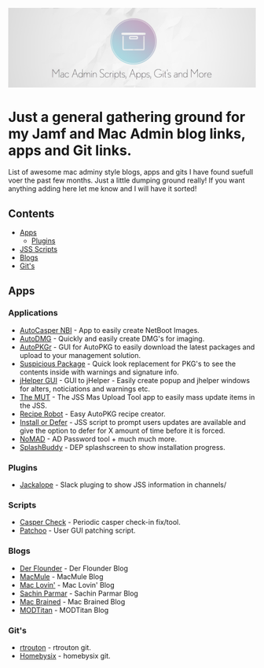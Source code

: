 <p align="center">
  <img src="./icons/icon.png">
</p>

# Just a general gathering ground for my Jamf and Mac Admin blog links, apps and Git links. 

List of awesome mac adminy style blogs, apps and gits I have found suefull voer the past few months. Just a little dumping ground really! If you want anything adding here let me know and I will have it sorted!

## Contents
- [Apps](#apps)
	- [Plugins](#plugins)
- [JSS Scripts](#scripts)
- [Blogs](#blogs)
- [Git's](#gits)

## Apps

### Applications

- [AutoCasper NBI](https://macmule.com/projects/autocaspernbi/) - App to easily create NetBoot Images.
- [AutoDMG](https://github.com/MagerValp/AutoDMG) - Quickly and easily create DMG's for imaging.
- [AutoPKGr](https://github.com/lindegroup/autopkgr) - GUI for AutoPKG to easily download the latest packages and upload to your management solution.
- [Suspicious Package](http://www.mothersruin.com/software/SuspiciousPackage/get.html) - Quick look replacement for PKG's to see the contents inside with warnings and signature info.
- [jHelper GUI](https://github.com/JAMFSupport/jHelper-GUI) - GUI to jHelper - Easily create popup and jhelper windows for alters, noticiations and warnings etc.
- [The MUT](http://jssmut.weebly.com/) - The JSS Mas Upload Tool app to easily mass update items in the JSS.
- [Recipe Robot](https://github.com/homebysix/recipe-robot) - Easy AutoPKG recipe creator.
- [Install or Defer](https://github.com/homebysix/install-or-defer) - JSS script to prompt users updates are available and give the option to defer for X amount of time before it is forced.
- [NoMAD](https://gitlab.com/Mactroll/NoMAD) - AD Password tool + much much more.
- [SplashBuddy](https://github.com/ftiff/SplashBuddy) - DEP splashscreen to show installation progress.

### Plugins

- [Jackalope](http://jackalope-slack.readthedocs.io/en/latest/index.html) - Slack pluging to show JSS information in channels/

### Scripts

- [Casper Check](https://github.com/rtrouton/CasperCheck) - Periodic casper check-in fix/tool.
- [Patchoo](https://github.com/franton/patchoo) - User GUI patching script.

### Blogs

- [Der Flounder](http://derflounder.wordpress.com/) - Der Flounder Blog
- [MacMule](http://macmule.com/) - MacMule Blog
- [Mac Lovin'](http://maclovin.org/) - Mac Lovin' Blog
- [Sachin Parmar](http://sachinparmarblog.com/) - Sachin Parmar Blog
- [Mac Brained](http://www.macbrained.org/) - Mac Brained Blog
- [MODTitan](http://www.modtitan.com/search/label/mac%20admin) - MODTitan Blog

### Git's

- [rtrouton](https://github.com/rtrouton) - rtrouton git.
- [Homebysix](https://github.com/homebysix) - homebysix git.

[CIcon]: ./icons/c-16.png "C language."
[CppIcon]: ./icons/cpp-16.png "C++ language."
[JavascriptIcon]: ./icons/javascript-16.png "JavaScript language."
[ObjectiveCIcon]: ./icons/objective-c-16.png "Objective-C language."
[SwiftIcon]: ./icons/swift-16.png "Swift language."
[CoffeescriptIcon]: ./icons/coffeescript-16.png "CoffeeScript language."
[TypescriptIcon]: ./icons/typescript-16.png "TypeScript language."
[PythonIcon]: ./icons/python-16.png "Python language."
[CSSIcon]: ./icons/css-16.png "CSS language."
[RubyIcon]: ./icons/ruby-16.png "Ruby language."
[RustIcon]: ./icons/rust-16.png "Rust language."
[LuaIcon]: ./icons/Lua-16.png "Lua language."
[AppStore]: ./icons/app_store-16.png "App Store."
[HaskellIcon]: ./icons/haskell-16.png "Haskell language."
